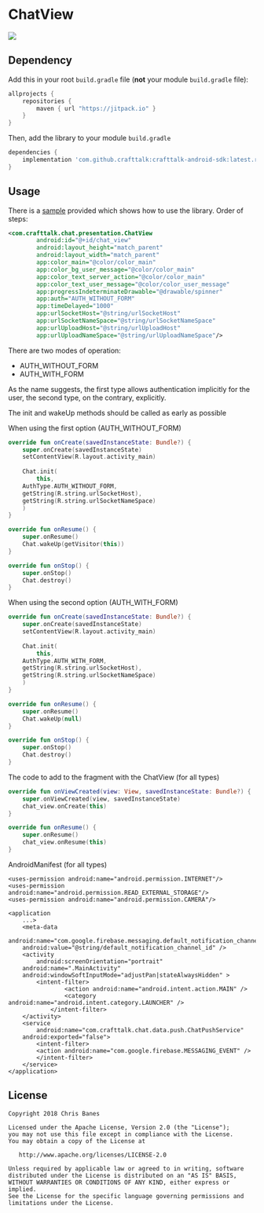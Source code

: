 # ChatView

[![](https://jitpack.io/v/crafttalk/crafttalk-android-sdk.svg)](https://jitpack.io/#crafttalk/crafttalk-android-sdk)

## Dependency

Add this in your root `build.gradle` file (**not** your module `build.gradle` file):

```gradle
allprojects {
	repositories {
        maven { url "https://jitpack.io" }
    }
}
```

Then, add the library to your module `build.gradle`
```gradle
dependencies {
    implementation 'com.github.crafttalk:crafttalk-android-sdk:latest.release.version'
}
```

## Usage
There is a [sample](https://github.com/crafttalk/crafttalk-android-sdk/tree/master/app) provided which shows how to use the library. 
Order of steps:
```xml
<com.crafttalk.chat.presentation.ChatView
        android:id="@+id/chat_view"
        android:layout_height="match_parent"
        android:layout_width="match_parent"
        app:color_main="@color/color_main"
        app:color_bg_user_message="@color/color_main"
        app:color_text_server_action="@color/color_main"
        app:color_text_user_message="@color/color_user_message"
        app:progressIndeterminateDrawable="@drawable/spinner"
        app:auth="AUTH_WITHOUT_FORM"
        app:timeDelayed="1000"
        app:urlSocketHost="@string/urlSocketHost"
        app:urlSocketNameSpace="@string/urlSocketNameSpace"
        app:urlUploadHost="@string/urlUploadHost"
        app:urlUploadNameSpace="@string/urlUploadNameSpace"/>
```

There are two modes of operation:
- AUTH_WITHOUT_FORM
- AUTH_WITH_FORM

As the name suggests, the first type allows authentication implicitly for the user, the second type, on the contrary, explicitly.

The init and wakeUp methods should be called as early as possible

When using the first option (AUTH_WITHOUT_FORM)

```kotlin
override fun onCreate(savedInstanceState: Bundle?) {
    super.onCreate(savedInstanceState)
    setContentView(R.layout.activity_main)
    
    Chat.init(
    	this,
	AuthType.AUTH_WITHOUT_FORM,
	getString(R.string.urlSocketHost),
	getString(R.string.urlSocketNameSpace)
    )      
}

override fun onResume() {
    super.onResume()
    Chat.wakeUp(getVisitor(this))
}

override fun onStop() {
    super.onStop()
    Chat.destroy()
}
```

When using the second option (AUTH_WITH_FORM)
```kotlin
override fun onCreate(savedInstanceState: Bundle?) {
    super.onCreate(savedInstanceState)
    setContentView(R.layout.activity_main)
        
    Chat.init(
    	this,
	AuthType.AUTH_WITH_FORM,
	getString(R.string.urlSocketHost),
	getString(R.string.urlSocketNameSpace)
    )      
}

override fun onResume() {
    super.onResume()
    Chat.wakeUp(null)
}

override fun onStop() {
    super.onStop()
    Chat.destroy()
}
```

The code to add to the fragment with the ChatView (for all types)
```kotlin
override fun onViewCreated(view: View, savedInstanceState: Bundle?) {
    super.onViewCreated(view, savedInstanceState)
    chat_view.onCreate(this)      
}

override fun onResume() {
    super.onResume()
    chat_view.onResume(this)
}
```

AndroidManifest (for all types)
```
<uses-permission android:name="android.permission.INTERNET"/>
<uses-permission android:name="android.permission.READ_EXTERNAL_STORAGE"/>
<uses-permission android:name="android.permission.CAMERA"/>

<application
    ...>
    <meta-data
    	android:name="com.google.firebase.messaging.default_notification_channel_id"
	android:value="@string/default_notification_channel_id" />
    <activity
    	android:screenOrientation="portrait"
	android:name=".MainActivity"
	android:windowSoftInputMode="adjustPan|stateAlwaysHidden" >
        <intent-filter>
                <action android:name="android.intent.action.MAIN" />
                <category android:name="android.intent.category.LAUNCHER" />
            </intent-filter>
    </activity>
    <service
        android:name="com.crafttalk.chat.data.push.ChatPushService"
	android:exported="false">
        <intent-filter>
	    <action android:name="com.google.firebase.MESSAGING_EVENT" />
        </intent-filter>
    </service>
</application> 
```

License
--------

    Copyright 2018 Chris Banes

    Licensed under the Apache License, Version 2.0 (the "License");
    you may not use this file except in compliance with the License.
    You may obtain a copy of the License at

       http://www.apache.org/licenses/LICENSE-2.0

    Unless required by applicable law or agreed to in writing, software
    distributed under the License is distributed on an "AS IS" BASIS,
    WITHOUT WARRANTIES OR CONDITIONS OF ANY KIND, either express or implied.
    See the License for the specific language governing permissions and
    limitations under the License.
